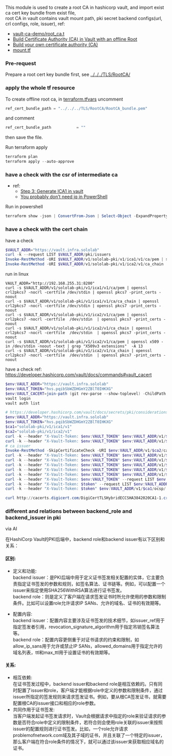This module is used to create a root CA in hashicorp vault, and import exist ca cert key bundle from exist file,  
root CA in vault contains vault mount path, pki secret backend configs(url, crl configs, role, issuer), 
ref: 
- [vault-ca-demo/root_ca.t](https://github.com/stvdilln/vault-ca-demo/blob/52d03797168fdff075f638e57362ac8c4946cc94/root_ca.tf#L101)
- [Build Certificate Authority (CA) in Vault with an offline Root](https://developer.hashicorp.com/vault/tutorials/secrets-management/pki-engine-external-ca)
- [Build your own certificate authority (CA)](https://developer.hashicorp.com/vault/tutorials/secrets-management/pki-engine)
- [mount.tf](https://github.com/arpanrecme/vault_monorepo/blob/main/codified_vault/pki/mount.tf)

### Pre-request
Prepare a root cert key bundle first, see [../../../TLS/RootCA/](../../../TLS/RootCA)


### apply the whole tf resource 
To create offline root ca, in [terraform.tfvars](./terraform.tfvars) uncomment 
```h
ref_cert_bundle_path = "../../../TLS/RootCA/RootCA_bundle.pem"
```
and comment 
```h
ref_cert_bundle_path           = ""
```
then save the file.

Run terraform apply
```powershell
terraform plan
terraform apply --auto-approve
```

### have a check with the csr of intermediate ca
- ref: 
  - [Step 3: Generate ICA1 in vault](https://developer.hashicorp.com/vault/tutorials/secrets-management/pki-engine-external-ca#step-3-generate-ica1-in-vault)
  - [You probably don’t need jq in PowerShell](https://ncox.dev/blog/jq-powershell/)

Run in powershell
```powershell
terraform show -json | ConvertFrom-Json | Select-Object -ExpandProperty values | Select-Object -ExpandProperty root_module | Select-Object -ExpandProperty resources | Where-Object {$_.type -eq "vault_pki_secret_backend_intermediate_cert_request" -and $_.name -eq "sololab_v1_ica1_v1"} | Select-Object -ExpandProperty values | Select-Object -ExpandProperty csr | Out-File -Encoding utf8 -FilePath .\csr\sololab_v1_ica1_v1.csr
```

### have a check with the cert chain
have a check
```powershell
$VAULT_ADDR="https://vault.infra.sololab"
curl -k --request LIST $VAULT_ADDR/pki/issuers
Invoke-RestMethod -URI $VAULT_ADDR/v1/sololab-pki/v1/ica1/v1/ca/pem | step certificate inspect
Invoke-RestMethod -URI $VAULT_ADDR/v1/sololab-pki/v1/ica2/v1/ca_chain | step certificate inspect
```
run in linux
```shell
VAULT_ADDR="http://192.168.255.31:8200" 
curl -s $VAULT_ADDR/v1/sololab-pki/v1/ica1/v1/ca/pem | openssl crl2pkcs7 -nocrl -certfile /dev/stdin | openssl pkcs7 -print_certs -noout
curl -s $VAULT_ADDR/v1/sololab-pki/v1/ica1/v1/ca/ca_chain | openssl crl2pkcs7 -nocrl -certfile /dev/stdin | openssl pkcs7 -print_certs -noout
curl -s $VAULT_ADDR/v1/sololab-pki/v1/ica2/v1/ca/pem | openssl crl2pkcs7 -nocrl -certfile  /dev/stdin  | openssl pkcs7 -print_certs -noout
curl -s $VAULT_ADDR/v1/sololab-pki/v1/ica2/v1/ca_chain | openssl crl2pkcs7 -nocrl -certfile  /dev/stdin  | openssl pkcs7 -print_certs -noout
curl -s $VAULT_ADDR/v1/sololab-pki/v1/ica2/v1/ca/pem | openssl x509 -in /dev/stdin -noout -text | grep "X509v3 extensions"  -A 13
curl -s $VAULT_ADDR/v1/sololab-pki/v1/ica2/v1/ca_chain | openssl crl2pkcs7 -nocrl -certfile  /dev/stdin  | openssl pkcs7 -print_certs -noout
```

have a check
ref: https://developer.hashicorp.com/vault/docs/commands#vault_cacert
```powershell
$env:VAULT_ADDR="https://vault.infra.sololab"
$env:VAULT_TOKEN="hvs.pqibSbWZDHGmY2ZBlT0IHKXG"
$env:VAULT_CACERT=join-path (git rev-parse --show-toplevel) -ChildPath "KubeWorkShop\Traefik\conf\root_ca.crt"
vault login
vault auth list

# https://developer.hashicorp.com/vault/docs/secrets/pki/considerations#role-based-access
$env:VAULT_ADDR="https://vault.infra.sololab"
$env:VAULT_TOKEN="hvs.pqibSbWZDHGmY2ZBlT0IHKXG"
$ca1="sololab-pki/v1/ica1/v1"
$ca2="sololab-pki/v1/ica2/v1"
curl -k --header "X-Vault-Token: $env:VAULT_TOKEN" $env:VAULT_ADDR/v1/$ca1/ca/pem
curl -k --header "X-Vault-Token: $env:VAULT_TOKEN" $env:VAULT_ADDR/v1/$ca2/ca_chain
# ca issuer
Invoke-RestMethod -SkipCertificateCheck -URI $env:VAULT_ADDR/v1/$ca2/ca | step certificate inspect
curl -k --header "X-Vault-Token: $env:VAULT_TOKEN" $env:VAULT_ADDR/v1/$ca2/ca
curl -k --header "X-Vault-Token: $env:VAULT_TOKEN" $env:VAULT_ADDR/v1/$ca1/config/urls | ConvertFrom-Json
curl -k --header "X-Vault-Token: $env:VAULT_TOKEN" $env:VAULT_ADDR/v1/$ca1/config/crl  | ConvertFrom-Json  
curl -k --header "X-Vault-Token: $env:VAULT_TOKEN" $env:VAULT_ADDR/v1/$ca1/crl/pem
curl -k --header "X-Vault-Token: $env:VAULT_TOKEN" $env:VAULT_ADDR/v1/$ca1/crl/rotate | ConvertFrom-Json  
curl -k --header "X-Vault-Token: $env:VAULT_TOKEN" --request LIST $env:VAULT_ADDR/v1/$ca1/issuers | ConvertFrom-Json  
curl -k --header "X-Vault-Token: $token" --request LIST $env:VAULT_ADDR/v1/$ca1/roles | ConvertFrom-Json  
curl -k --header "X-Vault-Token: $token" $env:VAULT_ADDR/v1/$ca1/ocsp/

curl http://cacerts.digicert.com/DigiCertTLSHybridECCSHA3842020CA1-1.crt
```

### different and relations between backend_role and backend_issuer in pki
via AI

在HashiCorp Vault的PKI后端中，backend role和backend issuer有以下区别和关系：
#### 区别:
- 定义和功能:  
backend issuer：是PKI后端中用于定义证书签发相关配置的实体，它主要负责指定证书签发的参数和规则，如签名算法、证书链等。例如，可以配置一个issuer来指定使用SHA256WithRSA算法进行证书签发。  
backend role：则是定义了客户端在请求签发证书时所允许使用的参数和限制条件。比如可以设置role允许请求IP SANs、允许的域名、证书的有效期等。

- 配置内容:  
backend issuer：配置内容主要涉及证书签发的技术细节，如issuer_ref用于指定签发者引用，revocation_signature_algorithm用于指定吊销签名算法等。  
backend role：配置内容更侧重于对证书请求的约束和限制，如allow_ip_sans用于允许或禁止IP SANs，allowed_domains用于指定允许的域名列表，ttl和max_ttl用于设置证书的有效期等。

#### 关系:
- 相互依赖:  
在证书签发过程中，backend issuer和backend role是相互依赖的。只有同时配置了issuer和role，客户端才能根据role中定义的参数和限制条件，通过issuer所指定的签发规则来请求签发证书。例如，要从根CA签发证书，就需要配置根CA的issuer接口和相应的role参数。
- 共同作用于证书签发:  
当客户端发起证书签发请求时，Vault会根据请求中指定的role来验证请求的参数是否符合role中定义的限制条件，若符合则会使用role关联的issuer来按照issuer的配置规则进行证书签发。比如，一个role允许请求problemofnetwork.com域及其子域的证书，并且关联了一个特定的issuer，那么客户端在符合role条件的情况下，就可以通过该issuer来获取相应域名的证书。
